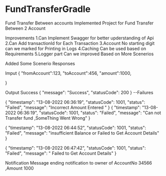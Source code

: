 # FundTransferGradle
Fund Transfer Between accounts 
Implemented Project for Fund Transfer Between 2 Account

Improvements 
1.Can Implement Swagger for better upderstanding of Api
2.Can Add transactionId for Each Transaction
3.Account No starting digit can we marked for Printing in Logs
4.Caching Can be used based on Requirements
5.Logger part Can we improved Based on More Scenerios

Added Some Scenerio Responses

Imput 
{
"fromAccount":123,
"toAccount":456,
"amount":1000,

}

Output
Success
{
    "message": "Success",
    "statusCode": 200
}
--Failures

{
    "timestamp": "13-08-2022 06:36:19",
     "statusCode": 1001,
    "status": "Failed",
    "message": "Incorrect Amount Entered "
}
{
    "timestamp": "13-08-2022 06:36:19",
     "statusCode": 1001,
    "status": "Failed",
    "message": "Can not Transfer fund ,SomeThing Went Wrong"
}

{
    "timestamp": "13-08-2022 06:44:52",
     "statusCode": 1001,
    "status": "Failed",
    "message": "insufficient Balance or Failed to Get Account Details"
}

{
    "timestamp": "13-08-2022 06:47:42",
     "statusCode": 1001,
    "status": "Failed",
    "message": " Failed to Get Account Details"
}

Notification Message ending notification to owner of AccountNo 34566 ,Amount 1000

